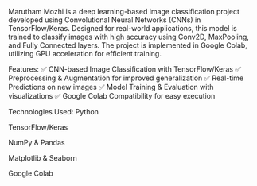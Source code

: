 Marutham Mozhi is a deep learning-based image classification project developed using Convolutional Neural Networks (CNNs) in TensorFlow/Keras. Designed for real-world applications, this model is trained to classify images with high accuracy using Conv2D, MaxPooling, and Fully Connected layers. The project is implemented in Google Colab, utilizing GPU acceleration for efficient training.

Features:
✅ CNN-based Image Classification with TensorFlow/Keras
✅ Preprocessing & Augmentation for improved generalization
✅ Real-time Predictions on new images
✅ Model Training & Evaluation with visualizations
✅ Google Colab Compatibility for easy execution

Technologies Used:
Python

TensorFlow/Keras

NumPy & Pandas

Matplotlib & Seaborn

Google Colab
